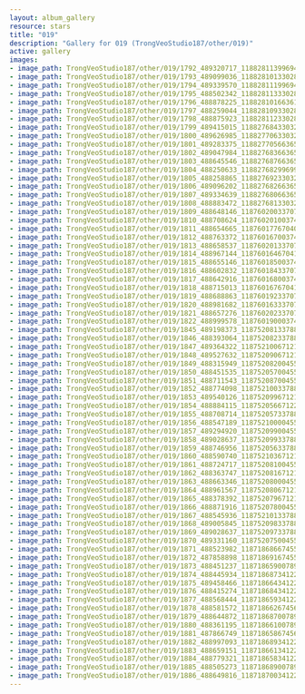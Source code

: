 ```yaml
---
layout: album_gallery
resource: stars
title: "019"
description: "Gallery for 019 (TrongVeoStudio187/other/019)"
active: gallery
images:
- image_path: TrongVeoStudio187/other/019/1792_489320717_1188281139969491_1665553338562122379_n.jpg
- image_path: TrongVeoStudio187/other/019/1793_489099036_1188281013302837_6812206072304154599_n.jpg
- image_path: TrongVeoStudio187/other/019/1794_489339570_1188281119969493_5348378246101969001_n.jpg
- image_path: TrongVeoStudio187/other/019/1795_488502342_1188281133302825_4558654480352156096_n.jpg
- image_path: TrongVeoStudio187/other/019/1796_488878225_1188281016636170_4290665335241421447_n.jpg
- image_path: TrongVeoStudio187/other/019/1797_488259044_1188281093302829_2419378429644424675_n.jpg
- image_path: TrongVeoStudio187/other/019/1798_488875923_1188281123302826_8221570422244777838_n.jpg
- image_path: TrongVeoStudio187/other/019/1799_489415015_1188276843303254_8072004684478140351_n.jpg
- image_path: TrongVeoStudio187/other/019/1800_489626985_1188277063303232_1653204029327295408_n.jpg
- image_path: TrongVeoStudio187/other/019/1801_489283375_1188277056636566_169715866812941854_n.jpg
- image_path: TrongVeoStudio187/other/019/1802_489047984_1188276836636588_7350357034856213041_n.jpg
- image_path: TrongVeoStudio187/other/019/1803_488645546_1188276876636584_8917152874718040810_n.jpg
- image_path: TrongVeoStudio187/other/019/1804_488250633_1188276829969922_6519380703632753076_n.jpg
- image_path: TrongVeoStudio187/other/019/1805_488258865_1188276923303246_4629851547650240232_n.jpg
- image_path: TrongVeoStudio187/other/019/1806_489096202_1188276826636589_8932577247679445676_n.jpg
- image_path: TrongVeoStudio187/other/019/1807_489334639_1188276806636591_8391988112763451908_n.jpg
- image_path: TrongVeoStudio187/other/019/1808_488883472_1188276813303257_6539787365043426661_n.jpg
- image_path: TrongVeoStudio187/other/019/1809_488648146_1187602003370738_3841979112276808563_n.jpg
- image_path: TrongVeoStudio187/other/019/1810_488708624_1187602010037404_685659809926291448_n.jpg
- image_path: TrongVeoStudio187/other/019/1811_488654665_1187601776704094_7480164560960687867_n.jpg
- image_path: TrongVeoStudio187/other/019/1812_488763372_1187601670037438_3170663813619093115_n.jpg
- image_path: TrongVeoStudio187/other/019/1813_488658537_1187602013370737_3550704367218568198_n.jpg
- image_path: TrongVeoStudio187/other/019/1814_488967144_1187601646704107_871793906675658275_n.jpg
- image_path: TrongVeoStudio187/other/019/1815_488655146_1187601850037420_2500348707349887742_n.jpg
- image_path: TrongVeoStudio187/other/019/1816_488602832_1187601843370754_6501484934501492929_n.jpg
- image_path: TrongVeoStudio187/other/019/1817_488642916_1187601680037437_8727038657457936749_n.jpg
- image_path: TrongVeoStudio187/other/019/1818_488715013_1187601676704104_1499892488803019820_n.jpg
- image_path: TrongVeoStudio187/other/019/1819_488688863_1187601923370746_2281405132593616812_n.jpg
- image_path: TrongVeoStudio187/other/019/1820_488981682_1187601633370775_194588392312565424_n.jpg
- image_path: TrongVeoStudio187/other/019/1821_488657276_1187602023370736_8962304049585605003_n.jpg
- image_path: TrongVeoStudio187/other/019/1822_488999578_1187601900037415_6847591600952961158_n.jpg
- image_path: TrongVeoStudio187/other/019/1845_489198373_1187520813378857_1769936277876944292_n.jpg
- image_path: TrongVeoStudio187/other/019/1846_488393064_1187520823378856_8613031306148175083_n.jpg
- image_path: TrongVeoStudio187/other/019/1847_489364322_1187521006712171_1066255805028075395_n.jpg
- image_path: TrongVeoStudio187/other/019/1848_489527632_1187520906712181_2086766361572728636_n.jpg
- image_path: TrongVeoStudio187/other/019/1849_488315949_1187520820045523_2104292146199036950_n.jpg
- image_path: TrongVeoStudio187/other/019/1850_488451535_1187520570045548_2613693299477061923_n.jpg
- image_path: TrongVeoStudio187/other/019/1851_488711543_1187520870045518_1503425027211939573_n.jpg
- image_path: TrongVeoStudio187/other/019/1852_488774098_1187521003378838_2578456319583839382_n.jpg
- image_path: TrongVeoStudio187/other/019/1853_489540126_1187520996712172_13003426048124794_n.jpg
- image_path: TrongVeoStudio187/other/019/1854_488884115_1187520566712215_12469117664737270_n.jpg
- image_path: TrongVeoStudio187/other/019/1855_488708714_1187520573378881_2999962229807450568_n.jpg
- image_path: TrongVeoStudio187/other/019/1856_488547189_1187521000045505_3690365338072546058_n.jpg
- image_path: TrongVeoStudio187/other/019/1857_489294920_1187520990045506_731532127917504954_n.jpg
- image_path: TrongVeoStudio187/other/019/1858_489028637_1187520993378839_2622958043498514949_n.jpg
- image_path: TrongVeoStudio187/other/019/1859_488746956_1187520563378882_2709937624869397522_n.jpg
- image_path: TrongVeoStudio187/other/019/1860_488590740_1187521036712168_2458602265953714979_n.jpg
- image_path: TrongVeoStudio187/other/019/1861_488724717_1187520810045524_5373941385060122030_n.jpg
- image_path: TrongVeoStudio187/other/019/1862_488363747_1187520816712190_4094151576330342379_n.jpg
- image_path: TrongVeoStudio187/other/019/1863_488663346_1187520800045525_1271996684612793778_n.jpg
- image_path: TrongVeoStudio187/other/019/1864_488961567_1187520806712191_2412525887991966019_n.jpg
- image_path: TrongVeoStudio187/other/019/1865_488378392_1187520796712192_7585858548896869657_n.jpg
- image_path: TrongVeoStudio187/other/019/1866_488871916_1187520780045527_3444091608141874037_n.jpg
- image_path: TrongVeoStudio187/other/019/1867_488545936_1187521013378837_5913062071729380203_n.jpg
- image_path: TrongVeoStudio187/other/019/1868_489005845_1187520983378840_3972524464596687610_n.jpg
- image_path: TrongVeoStudio187/other/019/1869_489028637_1187520973378841_4697486417862173564_n.jpg
- image_path: TrongVeoStudio187/other/019/1870_489331160_1187520750045530_6541063804225452188_n.jpg
- image_path: TrongVeoStudio187/other/019/1871_488523982_1187186866745585_8150728349519560337_n.jpg
- image_path: TrongVeoStudio187/other/019/1872_487858898_1187186916745580_6302352732891636811_n.jpg
- image_path: TrongVeoStudio187/other/019/1873_488451237_1187186590078946_9101808376406652815_n.jpg
- image_path: TrongVeoStudio187/other/019/1874_488445934_1187186873412251_396179633197354806_n.jpg
- image_path: TrongVeoStudio187/other/019/1875_489458466_1187186643412274_6916747741455546659_n.jpg
- image_path: TrongVeoStudio187/other/019/1876_488415274_1187186843412254_6894827585935115253_n.jpg
- image_path: TrongVeoStudio187/other/019/1877_488568444_1187186593412279_5091859146866159887_n.jpg
- image_path: TrongVeoStudio187/other/019/1878_488581572_1187186626745609_1681829056322287430_n.jpg
- image_path: TrongVeoStudio187/other/019/1879_488644872_1187186870078918_813057439909335759_n.jpg
- image_path: TrongVeoStudio187/other/019/1880_488361195_1187186610078944_5848496759821934714_n.jpg
- image_path: TrongVeoStudio187/other/019/1881_487866749_1187186586745613_2892988625353526398_n.jpg
- image_path: TrongVeoStudio187/other/019/1882_488997093_1187186893412249_1065454676639975180_n.jpg
- image_path: TrongVeoStudio187/other/019/1883_488659151_1187186613412277_2565094404913041866_n.jpg
- image_path: TrongVeoStudio187/other/019/1884_488779321_1187186583412280_9217658702949255626_n.jpg
- image_path: TrongVeoStudio187/other/019/1885_488505273_1187186890078916_6604574783184000708_n.jpg
- image_path: TrongVeoStudio187/other/019/1886_488649816_1187187003412238_2628814121372671264_n.jpg
---
```

